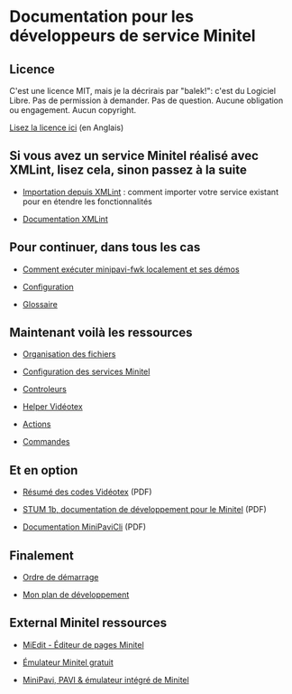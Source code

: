 # Documentation pour les développeurs de service Minitel


## Licence

C'est une licence MIT, mais je la décrirais par "balek!": c'est du Logiciel Libre.
Pas de permission à demander. Pas de question. Aucune obligation ou engagement. Aucun copyright.

[Lisez la licence ici](../../LICENSE) (en Anglais)


## Si vous avez un service Minitel réalisé avec XMLint, lisez cela, sinon passez à la suite

- [Importation depuis XMLint](./XMLint-transition.md) : comment importer votre service existant pour en étendre les fonctionnalités

- [Documentation XMLint](https://raw.githubusercontent.com/ludosevilla/minipaviCli/master/XMLint/XMLint-doc.pdf)


## Pour continuer, dans tous les cas

- [Comment exécuter minipavi-fwk localement et ses démos](./Local-execution.md)

- [Configuration](./Configurations.md)

- [Glossaire](./Glossary.md)


## Maintenant voilà les ressources 

- [Organisation des fichiers](./Service-files-organization.md)

- [Configuration des services Minitel](./Configurations.md)

- [Controleurs](./Controllers.md)

- [Helper Vidéotex](./Videotex-helper.md)

- [Actions](./Actions.md)

- [Commandes](./Cmds.md)


## Et en option

- [Résumé des codes Vidéotex](https://www.minipavi.fr/videotex-codes.pdf) (PDF)

- [STUM 1b, documentation de développement pour le Minitel](https://www.minipavi.fr/stum1b.pdf) (PDF)

- [Documentation MiniPaviCli](https://github.com/ludosevilla/minipaviCli/blob/main/MiniPaviCli-doc.pdf) (PDF)


## Finalement

- [Ordre de démarrage](./Bootstrap.md)

- [Mon plan de développement](./Schedule.md)


## External Minitel ressources

- [MiEdit - Éditeur de pages Minitel](https://minitel.cquest.org/)

- [Émulateur Minitel gratuit](https://www.minipavi.fr/emulminitel/indexws.php)

- [MiniPavi, PAVI & émulateur intégré de Minitel](https://www.minipavi.fr/)
